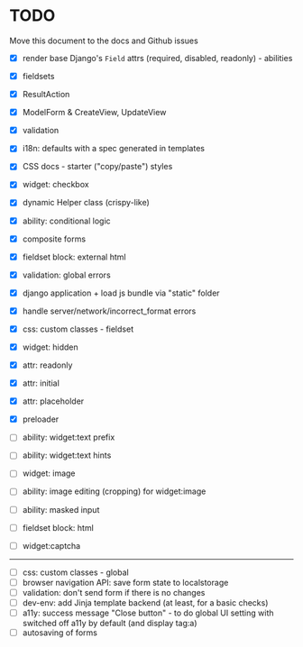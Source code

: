 # TODO
Move this document to the docs and Github issues 

- [x] render base Django's `Field` attrs (required, disabled, readonly) - abilities
- [x] fieldsets
- [x] ResultAction
- [x] ModelForm & CreateView, UpdateView
- [x] validation
- [x] i18n: defaults with a spec generated in templates
- [x] CSS docs - starter ("copy/paste") styles
- [x] widget: checkbox
- [x] dynamic Helper class (crispy-like)
- [x] ability: conditional logic
- [x] composite forms
- [x] fieldset block: external html
- [x] validation: global errors
- [x] django application + load js bundle via "static" folder 
- [x] handle server/network/incorrect_format errors
- [x] css: custom classes - fieldset
- [x] widget: hidden
- [x] attr: readonly
- [x] attr: initial
- [x] attr: placeholder
- [x] preloader

- [ ] ability: widget:text prefix
- [ ] ability: widget:text hints
- [ ] widget: image
- [ ] ability: image editing (cropping) for widget:image

- [ ] ability: masked input
- [ ] fieldset block: html

- [ ] widget:captcha

---

- [ ] css: custom classes - global
- [ ] browser navigation API: save form state to localstorage
- [ ] validation: don't send form if there is no changes
- [ ] dev-env: add Jinja template backend (at least, for a basic checks)
- [ ] a11y: success message "Close button" - to do global UI setting with switched off a11y by default (and display tag:a)
- [ ] autosaving of forms
